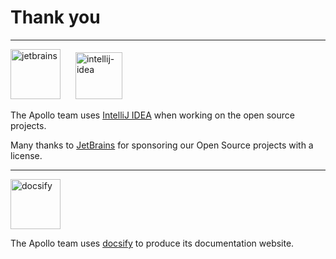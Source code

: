# Thank you 

<hr />
<img src="en/images/community/jetbrains.svg" alt="jetbrains" style="height: 80px; margin-right: 20px">
<img src="en/images/community/intellij-idea.svg" alt="intellij-idea" style="width: 75px" >

The Apollo team uses [IntelliJ IDEA](https://www.jetbrains.com/idea) when working on the open source projects.

Many thanks to [JetBrains](https://www.jetbrains.com/) for sponsoring our Open Source projects with a license.
<hr />

<img src="en/images/community/docsify.svg" alt="docsify" style="height: 80px">

The Apollo team uses [docsify](https://docsify.js.org/) to produce its documentation website.